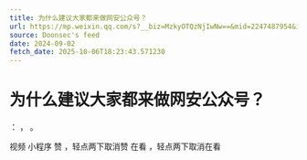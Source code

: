 ```yaml
---
title: 为什么建议大家都来做网安公众号？
url: https://mp.weixin.qq.com/s?__biz=MzkyOTQzNjIwNw==&mid=2247487954&idx=1&sn=bca71fd6e38720b6bc71394c0b34f3fc
source: Doonsec's feed
date: 2024-09-02
fetch_date: 2025-10-06T18:23:43.571230
---
```


# 为什么建议大家都来做网安公众号？

：
，
。

视频
小程序
赞
，轻点两下取消赞
在看
，轻点两下取消在看